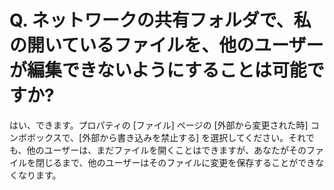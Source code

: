 # Q. ネットワークの共有フォルダで、私の開いているファイルを、他のユーザーが編集できないようにすることは可能ですか?

はい、できます。プロパティの \[ファイル\] ページの \[外部から変更された時\] コンボボックスで、\[外部から書き込みを禁止する\]
を選択してください。それでも、他のユーザーは、まだファイルを開くことはできますが、あなたがそのファイルを閉じるまで、他のユーザーはそのファイルに変更を保存することができなくなります。
